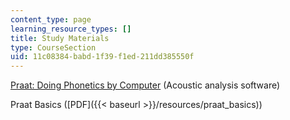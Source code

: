 ```yaml
---
content_type: page
learning_resource_types: []
title: Study Materials
type: CourseSection
uid: 11c08384-babd-1f39-f1ed-211dd385550f
---
```


[Praat: Doing Phonetics by Computer](http://www.fon.hum.uva.nl/praat/) (Acoustic analysis software)

Praat Basics ([PDF]({{< baseurl >}}/resources/praat_basics))